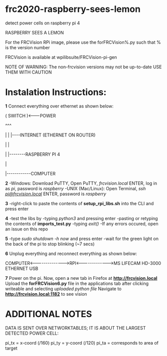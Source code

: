 # frc2020-raspberry-sees-lemon
detect power cells on raspberry pi 4

RASPBERRY SEES A LEMON

For the FRCVision RPi image, please use the forFRCVision%.py
such that % is the version number

FRCVision is available at wpilibsuite/FRCVision-pi-gen

NOTE OF WARNING:
The non-frcvision versions may not be up-to-date USE THEM WITH CAUTION

# Instalation Instructions:

**1** 
Connect everything over ethernet as shown below:

( SWITCH )<---POWER

^^^

| | |----INTERNET (ETHERNET ON ROUTER)

| |

| |--------RASPBERRY PI 4

|

|------------COMPUTER

**2**
-Windows: Download PuTTY, Open PuTTY, *frcvision.local* ENTER, log in as *pi*, password is *raspberry*
-UNIX (Mac/Linux): Open Terminal, *ssh pi@frcvision.local* ENTER, password is *raspberry*

**3**
-right-click to paste the contents of **setup_rpi_libs.sh** into the CLI and press enter

**4**
-test the libs by
   -typing *python3* and pressing enter
   -pasting or retyping the contents of **imports_test.py**
   -typing *exit()*
   -If any errors occured, open an issue on this repo
   
**5**
-type *sudo shutdown -h now* and press enter
-wait for the green light on the back of the pi to stop blinking (~7 secs)

**6**
Unplug everything and reconnect everything as shown below:

COMPUTER<-------------->RPI<------------->MS LIFECAM HD-3000
            ETHERNET             USB

**7**
Power on the pi. 
Now, open a new tab in Firefox at **http://frcvision.local**
Upload the **forFRCVision6.py** file in the applications tab after clicking writeable and selecting *uploaded python file*
Navigate to **http://frcvision.local:1182** to see vision


# ADDITIONAL NOTES

DATA IS SENT OVER NETWORKTABLES; IT IS ABOUT THE LARGEST DETECTED POWER CELL:

pi_tx = x-coord (/160)
pi_ty = y-coord (/120)
pi_ta = corresponds to area of target
